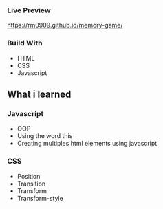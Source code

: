 ### Live Preview
https://rm0909.github.io/memory-game/

### Build With
- HTML
- CSS
- Javascript
## What i learned
  ### Javascript
- OOP
- Using the word this 
- Creating multiples html elements using javascript
### CSS
- Position
- Transition
- Transform
- Transform-style
